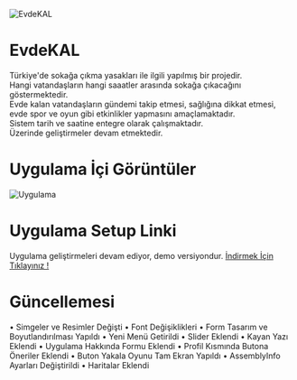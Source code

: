 ![EvdeKAL](https://i.hizliresim.com/XeAfG6.png)<br>
# EvdeKAL
Türkiye'de sokağa çıkma yasakları ile ilgili yapılmış bir projedir.<br>
Hangi vatandaşların hangi saaatler arasında sokağa çıkacağını göstermektedir.<br>
Evde kalan vatandaşların gündemi takip etmesi, sağlığına dikkat etmesi, evde spor ve oyun gibi etkinlikler yapmasını amaçlamaktadır.<br>
Sistem tarih ve saatine entegre olarak çalışmaktadır.<br>
Üzerinde geliştirmeler devam etmektedir.

# Uygulama İçi Görüntüler
![Uygulama](https://i.hizliresim.com/BhgH2j.png)

# Uygulama Setup Linki
Uygulama geliştirmeleri devam ediyor, demo versiyondur.
[İndirmek İçin Tıklayınız !](https://drive.google.com/file/d/1b95-DSehwEcnm9VeajOCttJGQNDJjpt2/view?usp=sharing)

# Güncellemesi
• Simgeler ve Resimler Değişti
• Font Değişiklikleri
• Form Tasarım ve Boyutlandırılması Yapıldı
• Yeni Menü Getirildi
• Slider Eklendi
• Kayan Yazı Eklendi
• Uygulama Hakkında Formu Eklendi
• Profil Kısmında Butona Öneriler Eklendi
• Buton Yakala Oyunu Tam Ekran Yapıldı
• AssemblyInfo Ayarları Değiştirildi
• Haritalar Eklendi
